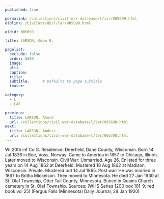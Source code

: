 ```yaml
---
published: true

permalink: /collections/civil-war-database/l/lar/005699.html
oldlink: /CivilWar/db/l/lar/005699.html

oldid: 005699

title: LARSON, Amon B.

pagelist:
  exclude: false
  order: 5699
  image: 
  alt:
  caption:
  title:
  subtitle:      # Defaults to page subtitle
  teaser:

category: 
  - L 
  - LAR

previous:
  title: LARSON, Amond
  url: /collections/civil-war-database/l/lar/005698.html  
next:
  title: LARSON, Anders
  url: /collections/civil-war-database/l/lar/005700.html   
---
```

WI 20th Inf Co G. Residence: Deerfield, Dane County, Wisconsin. Born 14 Jul 1836 in Boe, Voss, Norway. Came to America in 1857 to Chicago, Illinois. Later moved to Wisconsin. Civil War: Unmarried. Age 26. Enlisted for three years on 14 Aug 1862 at Deerfield. Mustered 18 Aug 1862 at Madison, Wisconsin. Private. Mustered out 14 Jul 1865. Post war: He was married in 1867 to Britha Mickelson. They moved to Minnesota. He died 27 Jan 1930 at St. Olaf Township, Otter Tail County, Minnesota. Buried in Quams Church cemetery in St. Olaf Township. Sources: (WHS Series 1200 box 101-9; red book vol 25) (Fergus Falls (Minnesota) Daily Journal, 28 Jan 1930)